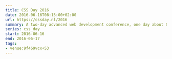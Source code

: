 ```yaml
---
title: CSS Day 2016
date: 2016-06-16T08:15:00+02:00
url: https://cssday.nl/2016
summary: A two-day advanced web development conference, one day about CSS, and one day about HTML.
series: css_day
start: 2016-06-16
end: 2016-06-17
tags:
- venue:9f469vcx+53
---
```

